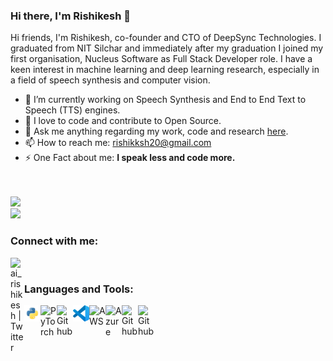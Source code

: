 ### Hi there, I'm Rishikesh 👋
Hi friends, I'm Rishikesh, co-founder and CTO of DeepSync Technologies. I graduated from NIT Silchar and immediately after my graduation I joined my first organisation, Nucleus Software as Full Stack Developer role. I have a keen interest in machine learning and deep learning research, especially in a field of speech synthesis and computer vision.
<br />
- 🔭 I’m currently working on Speech Synthesis and End to End Text to Speech (TTS) engines.
- 🌱 I love to code and contribute to Open Source.
- 💬 Ask me anything regarding my work, code and research [here](https://github.com/rishikksh20/rishikksh20/issues).
- 📫 How to reach me:  rishikksh20@gmail.com
- ⚡ One Fact about me: **I speak less and code more.**
<br />
<br />
<img src="https://github-readme-stats.vercel.app/api?username=rishikksh20&show_icons=true">
<br />

<img src="https://github-readme-stats.vercel.app/api/top-langs?username=rishikksh20"/>

### Connect with me:

[<img align="left" alt="ai_rishikesh | Twitter" width="22px" src="https://www.vectorlogo.zone/logos/twitter/twitter-tile.svg" />](https://twitter.com/ai_rishikesh)


<br />



### Languages and Tools:
<img align="left" alt="Python" width="26px" src="https://raw.githubusercontent.com/github/explore/80688e429a7d4ef2fca1e82350fe8e3517d3494d/topics/python/python.png" />
<img align="left" alt="PyTorch" width="26px" src="https://www.vectorlogo.zone/logos/pytorch/pytorch-icon.svg" />
<img align="left" alt="Github" width="26px" src="https://www.vectorlogo.zone/logos/java/java-icon.svg" />
<img align="left" alt="Visual Studio Code" width="26px" src="https://raw.githubusercontent.com/github/explore/80688e429a7d4ef2fca1e82350fe8e3517d3494d/topics/visual-studio-code/visual-studio-code.png" />
<img align="left" alt="AWS" width="26px" src="https://www.vectorlogo.zone/logos/amazon_aws/amazon_aws-icon.svg" />
<img align="left" alt="Azure" width="26px" src="https://www.vectorlogo.zone/logos/microsoft_azure/microsoft_azure-icon.svg" />
<img align="left" alt="Github" width="26px" src="https://www.vectorlogo.zone/logos/github/github-tile.svg" />
<img align="left" alt="Github" width="26px" src="https://www.vectorlogo.zone/logos/ubuntu/ubuntu-tile.svg" />

